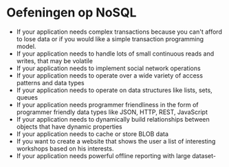 # Oefeningen op NoSQL
- If your application needs complex transactions because you can't afford to lose data or if you would like a simple transaction programming model.
- If your application needs to handle lots of small continuous reads and writes, that may be volatile
- If your application needs to implement social network operations
- If your application needs to operate over a wide variety of access patterns and data types
- If your application needs to operate on data structures like lists, sets, queues
- If your application needs programmer friendliness in the form of programmer friendly data types like JSON, HTTP, REST, JavaScript
- If your application needs to dynamically build relationships between objects that have dynamic properties
- If your application needs to cache or store BLOB data
- If you want to create a website that shows the user a list of interesting workshops based on his interests.
- If your application needs powerful offline reporting with large dataset- 
